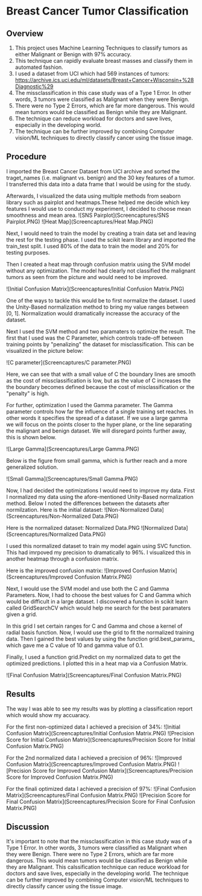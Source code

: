 # Breast Cancer Tumor Classification
## Overview

1. This project uses Machine Learning Techniques to classify tumors as either Malignant or Benign with 97% accuracy.
2. This technique can rapidly evaluate breast masses and classify them in automated fashion.
3. I used a dataset from UCI which had 569 instances of tumors: https://archive.ics.uci.edu/ml/datasets/Breast+Cancer+Wisconsin+%28Diagnostic%29
4. The missclassification in this case study was of a Type 1 Error. In other words, 3 tumors were classified as Malignant when they were Benign.
5. There were no Type 2 Errors, which are far more dangerous. This would mean tumors would be classified as Benign while they are Malignant.
6. The technique can reduce workload for doctors and save lives, especially in the developing world.
7. The technique can be further improved by combining Computer vision/ML techniques to directly classify cancer using the tissue image.

## Procedure

I imported the Breast Cancer Dataset from UCI archive and sorted the traget_names (i.e. malignant vs. benign) and the 30 key features of a tumor. I transferred this data into a data frame that I would be using for the study. 

Afterwards, I visualized the data using multiple methods from seaborn library such as pairplot and heatmaps.These helped me decide which key features I would use to conduct my experiment, I decided to choose mean smoothness and mean area.
![SNS Pairplot](Screencaptures/SNS Pairplot.PNG)
![Heat Map](Screencaptures/Heat Map.PNG)

Next, I would need to train the model by creating a train data set and leaving the rest for the testing phase. I used the scikit learn library and imported the train_test split. I used 80% of the data to train the model and 20% for testing purposes.

Then I created a heat map through confusion matrix using the SVM model without any optimization. The model had clearly not classified the malignant tumors as seen from the picture and would need to be improved. 

![Initial Confusion Matrix](Screencaptures/Initial Confusion Matrix.PNG)

One of the ways to tackle this would be to first normalize the dataset. I used the Unity-Based normalization method to bring my value ranges between [0, 1]. Normalization would dramatically increasse the accuracy of the dataset. 

Next I used the SVM method and two paramaters to optimize the result. The first that I used was the C Parameter, which controls trade-off between training points by "penalizing" the dataset for misclassification. This can be visualized in the picture below:

![C parameter](Screencaptures/C parameter.PNG)

Here, we can see that with a small value of C the boundary lines are smooth as the cost of missclassification is low, but as the value of C increases the the boundary becomes defined because the cost of misclassification or the "penalty" is high.

For further, optimization I used the Gamma parameter. The Gamma parameter controls how far the influence of a single training set reaches. In other words it specifies the spread of a dataset. If we use a large gamma we will focus on the points closer to the hyper plane, or the line separating the malignant and benign dataset. We will disregard points further away, this is shown below.

![Large Gamma](Screencaptures/Large Gamma.PNG)

Below is the figure from small gamma, which is further reach and a more generalized solution.

![Small Gamma](Screencaptures/Small Gamma.PNG)

Now, I had decided the optimizations I would need to improve my data. First I normalized my data using the afore-mentioned Unity-Based normalization method. Below I noted the differences between the datasets after normilzation.
Here is the initial dataset:
![Non-Normalized Data](Screencaptures/Non-Normalized Data.PNG)

Here is the normalized dataset:
Normalized Data.PNG
![Normalized Data](Screencaptures/Normalized Data.PNG)

I used this normalized dataset to train my model again using SVC function. This had imrpoved my precision to dramatically to 96%. I visualized this in another heatmap through a confusion matrix. 

Here is the improved confusion matrix:
![Improved Confusion Matrix](Screencaptures/Improved Confusion Matrix.PNG)

Next, I would use the SVM model and use both the C and Gamma Parameters. Now, I had to choose the best values for C and Gamma which would be difficult in a large dataset. I discovered a function in scikit learn called GridSearchCV which would help me search for the best paramaters given a grid. 

In this grid I set certain ranges for C and Gamma and chose a kernel of radial basis function. Now, I would use the grid to fit the normalized training data. Then I gained the best values by using the function grid.best_params_ which gave me a C value of 10 and gamma value of 0.1.

Finally, I used a function grid.Predict on my normalized data to get the optimized predictions. I plotted this in a heat map via a Confusion Matrix. 

![Final Confusion Matrix](Screencaptures/Final Confusion Matrix.PNG)

## Results

The way I was able to see my results was by plotting a classification report which would show my accuaracy. 

For the first non-optimized data I achieved a precision of 34%:
![Initial Confusion Matrix](Screencaptures/Initial Confusion Matrix.PNG)
![Precision Score for Initial Confusion Matrix](Screencaptures/Precision Score for Initial Confusion Matrix.PNG)

For the 2nd normalized data I achieved a precision of 96%:
![Improved Confusion Matrix](Screencaptures/Improved Confusion Matrix.PNG)
![Precision Score for Improved Confusion Matrix](Screencaptures/Precision Score for Improved Confusion Matrix.PNG)

For the finali optimized data I achieved a precision of 97%:
![Final Confusion Matrix](Screencaptures/Final Confusion Matrix.PNG)
![Precision Score for Final Confusion Matrix](Screencaptures/Precision Score for Final Confusion Matrix.PNG)

## Discussion

It's important to note that the missclassification in this case study was of a Type 1 Error. In other words, 3 tumors were classified as Malignant when they were Benign. There were no Type 2 Errors, which are far more dangerous. This would mean tumors would be classified as Benign while they are Malignant. This calssification technique can reduce workload for doctors and save lives, especially in the developing world. The technique can be further improved by combining Computer vision/ML techniques to directly classify cancer using the tissue image.


